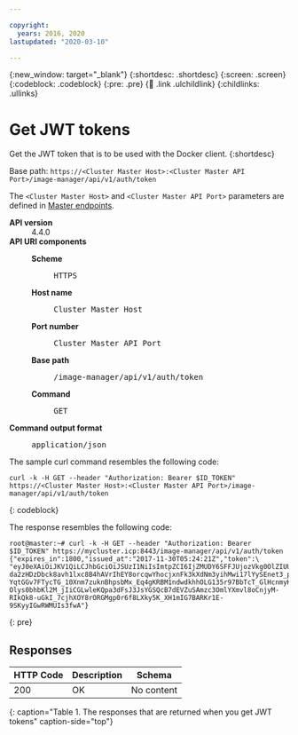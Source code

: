 ```yaml
---

copyright:
  years: 2016, 2020
lastupdated: "2020-03-10"

---
```


{:new_window: target="_blank"}
{:shortdesc: .shortdesc}
{:screen: .screen}
{:codeblock: .codeblock}
{:pre: .pre}
{:child: .link .ulchildlink}
{:childlinks: .ullinks}

# Get JWT tokens

Get the JWT token that is to be used with the Docker client.
{:shortdesc}

Base path: `https://<Cluster Master Host>:<Cluster Master API Port>/image-manager/api/v1/auth/token`

The `<Cluster Master Host>` and `<Cluster Master API Port>` parameters are defined in [Master endpoints](../install/cluster_endpoints.md#master).


<dl>
<dt><b>API version</b></dt>
<dd>4.4.0</dd>
<dt><b>API URI components</b></dt>
<dd>
<dl>
<dt><b>Scheme</b></dt>
<dd><pre>HTTPS</pre></dd>
<dt><b>Host name</b></dt>
<dd><pre>Cluster Master Host</pre></dd>
<dt><b>Port number</b></dt>
<dd><pre>Cluster Master API Port</pre></dd>
<dt><b>Base path</b></dt>
<dd><pre>/image-manager/api/v1/auth/token</pre></dd>
<dt><b>Command</b></dt>
<dd><pre>GET</pre></dd>
</dl>
</dd>
<dt><b>Command output format</b></dt>
<dd><pre>application/json</pre></dd>
</dl>


The sample curl command resembles the following code:


```
curl -k -H GET --header "Authorization: Bearer $ID_TOKEN" https://<Cluster Master Host>:<Cluster Master API Port>/image-manager/api/v1/auth/token
```
{: codeblock}

The response resembles the following code:

```
root@master:~# curl -k -H GET --header "Authorization: Bearer $ID_TOKEN" https://mycluster.icp:8443/image-manager/api/v1/auth/token
{"expires_in":1800,"issued_at":"2017-11-30T05:24:21Z","token":\
"eyJ0eXAiOiJKV1QiLCJhbGciOiJSUzI1NiIsImtpZCI6IjZMUDY6SFFJUjozVkg0OlZIUUk6TTRNMjpMSEFWOldGS0M6Mk9aQTpSTjRMOlQ3UUs6RzVLUTpKNkg1In0.eyJpc3MiOiJyZWdpc3RyeS10b2tlbi1pc3N1ZXIiLCJzdWIiOiIiLCJhdWQiOiIiLCJleHAiOjE1MTIwMjEyNjEsIm5iZiI6MTUxMjAxOTQ2MSwiaWF0IjoxNTEyMDE5NDYxLCJqdGkiOiJsYzVkRzVPVTI0anhjemVLIiwiYWNjZXNzIjpudWxsfQ.F2D6VjwhQRlRvU-da2zHDzDbck8avh1lxc8B4hAVrIhEY8orcqwYhocjxnFk3kXdNm3yihMwi17lYySEnet3_p7jWOJ0XGTF6_m7DeUsNd-YqtGGv7FTycTG_10Xnm7zuknBhpsbMx_Eq4gKRBM1ndwdkhhOLG135r97BbTcT_GlHcnmyKfFLXfmhVgiAhBeTn1_phmSO-Olys0bhbKl2M_jIiCGLwleKQpa3dFsJ3JsYGSQcB7dEVZuSAmzc3OmlYXmvl8oCnjyM-RIkQk8-uGkI_7cjhXOY8rORGMgp0r6f8LXky5K_XH1mIG7BARKr1E-9SKyyIGwRWMUIs3fwA"}
```
{: pre}

## Responses

|HTTP Code|Description|Schema|
|---------|-----------|------|
|200|OK|No content|
{: caption="Table 1. The responses that are returned when you get JWT tokens" caption-side="top"}
